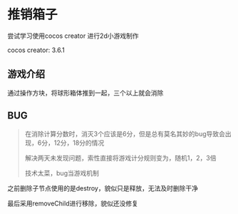 # 推销箱子

尝试学习使用cocos creator 进行2d小游戏制作

cocos creator: 3.6.1

## 游戏介绍

通过操作方块，将球形箱体推到一起，三个以上就会消除



## BUG

> 在消除计算分数时，消灭3个应该是6分，但是总有莫名其妙的bug导致会出现，6分，12分，18分的情况
>
> 解决两天未发现问题，索性直接将游戏计分规则变为，随机1，2，3倍
>
> 技术太菜，bug当游戏机制

之前删除子节点使用的是destroy，貌似只是释放，无法及时删除干净

最后采用removeChild进行移除，貌似还没修复